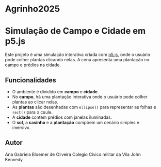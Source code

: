 # Agrinho2025

# Simulação de Campo e Cidade em p5.js

Este projeto é uma simulação interativa criada com [p5.js](https://p5js.org/), onde o usuário pode colher plantas clicando nelas. A cena apresenta uma plantação no campo e prédios na cidade.

## Funcionalidades

- O ambiente é dividido em **campo** e **cidade**.
- No **campo**, há uma plantação interativa onde o usuário pode colher plantas ao clicar nelas.
- As **plantas** são desenhadas com `ellipse()` para representar as folhas e `rect()` para o caule.
- A **cidade** contém prédios com janelas iluminadas.
- O **sol**, a **casinha** e a **plantação** compõem um cenário simples e imersivo.


## Autor
Ana Gabriela Bloemer de Oliveira 
Colegio Cívico militar da Vila John Kennedy

